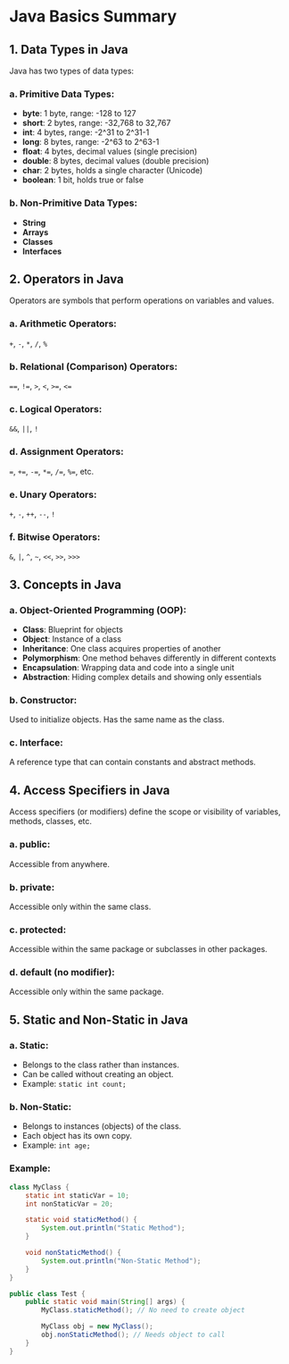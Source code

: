 # Java Basics Summary

## 1. Data Types in Java
Java has two types of data types:

### a. Primitive Data Types:
- **byte**: 1 byte, range: -128 to 127
- **short**: 2 bytes, range: -32,768 to 32,767
- **int**: 4 bytes, range: -2^31 to 2^31-1
- **long**: 8 bytes, range: -2^63 to 2^63-1
- **float**: 4 bytes, decimal values (single precision)
- **double**: 8 bytes, decimal values (double precision)
- **char**: 2 bytes, holds a single character (Unicode)
- **boolean**: 1 bit, holds true or false

### b. Non-Primitive Data Types:
- **String**
- **Arrays**
- **Classes**
- **Interfaces**

## 2. Operators in Java
Operators are symbols that perform operations on variables and values.

### a. Arithmetic Operators:
`+`, `-`, `*`, `/`, `%`

### b. Relational (Comparison) Operators:
`==`, `!=`, `>`, `<`, `>=`, `<=`

### c. Logical Operators:
`&&`, `||`, `!`

### d. Assignment Operators:
`=`, `+=`, `-=`, `*=`, `/=`, `%=`, etc.

### e. Unary Operators:
`+`, `-`, `++`, `--`, `!`

### f. Bitwise Operators:
`&`, `|`, `^`, `~`, `<<`, `>>`, `>>>`

## 3. Concepts in Java

### a. Object-Oriented Programming (OOP):
- **Class**: Blueprint for objects
- **Object**: Instance of a class
- **Inheritance**: One class acquires properties of another
- **Polymorphism**: One method behaves differently in different contexts
- **Encapsulation**: Wrapping data and code into a single unit
- **Abstraction**: Hiding complex details and showing only essentials

### b. Constructor:
Used to initialize objects. Has the same name as the class.

### c. Interface:
A reference type that can contain constants and abstract methods.

## 4. Access Specifiers in Java
Access specifiers (or modifiers) define the scope or visibility of variables, methods, classes, etc.

### a. **public**:
Accessible from anywhere.

### b. **private**:
Accessible only within the same class.

### c. **protected**:
Accessible within the same package or subclasses in other packages.

### d. **default** (no modifier):
Accessible only within the same package.

## 5. Static and Non-Static in Java

### a. **Static**:
- Belongs to the class rather than instances.
- Can be called without creating an object.
- Example: `static int count;`

### b. **Non-Static**:
- Belongs to instances (objects) of the class.
- Each object has its own copy.
- Example: `int age;`

### Example:
```java
class MyClass {
    static int staticVar = 10;
    int nonStaticVar = 20;

    static void staticMethod() {
        System.out.println("Static Method");
    }

    void nonStaticMethod() {
        System.out.println("Non-Static Method");
    }
}

public class Test {
    public static void main(String[] args) {
        MyClass.staticMethod(); // No need to create object

        MyClass obj = new MyClass();
        obj.nonStaticMethod(); // Needs object to call
    }
}
```
